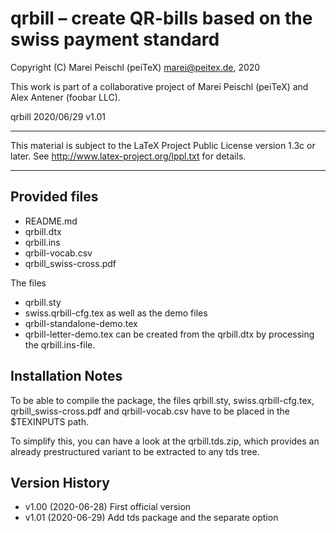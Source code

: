 # qrbill – create QR-bills based on the swiss payment standard

Copyright (C) Marei Peischl (peiTeX)  <marei@peitex.de>, 2020

This work is part of a collaborative project of Marei Peischl (peiTeX) and Alex Antener (foobar LLC).

qrbill 2020/06/29 v1.01

***************************************************************************

 This material is subject to the LaTeX Project Public License version 1.3c
 or later. See http://www.latex-project.org/lppl.txt for details.

***************************************************************************

## Provided files

* README.md
* qrbill.dtx
* qrbill.ins
* qrbill-vocab.csv
* qrbill_swiss-cross.pdf

The files
* qrbill.sty
* swiss.qrbill-cfg.tex
as well as the demo files
* qrbill-standalone-demo.tex
* qrbill-letter-demo.tex
can be created from the qrbill.dtx by processing the qrbill.ins-file.

## Installation Notes

To be able to compile the package, the files
qrbill.sty, swiss.qrbill-cfg.tex, qrbill_swiss-cross.pdf and qrbill-vocab.csv
have to be placed in the $TEXINPUTS path.

To simplify this, you can have a look at the qrbill.tds.zip, which provides an already prestructured variant to be extracted to any tds tree.


## Version History

 * v1.00 (2020-06-28) First official version
 * v1.01 (2020-06-29) Add tds package and the separate option